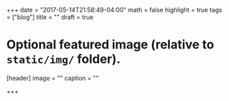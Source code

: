 +++
date = "2017-05-14T21:58:49-04:00"
math = false
highlight = true
tags = ["blog"]
title = ""
draft = true

# Optional featured image (relative to `static/img/` folder).
[header]
image = ""
caption = ""

+++

